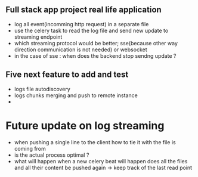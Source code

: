 ## Full stack app project real life application
- log all event(incomming http request) in a separate file
- use the celery task to read the log file and send new update to streaming endpoint
- which streaming protocol would be better; sse(because other way direction communication is not needed) or websocket
- in the case of sse : when does the backend stop sendng update ?

## Five next feature to add and test
- logs file autodiscovery
- logs chunks merging and push to remote instance
- 

# Future update on log streaming
- when pushing a single line to the client how to tie it with the file is coming from
- is the actual process optimal ?
- what will happen when a new celery beat will happen does all the files and all their content be pushed again -> keep track of the last read point